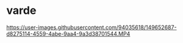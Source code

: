 # varde


https://user-images.githubusercontent.com/94035618/149652687-d8275114-4559-4abe-9aa4-9a3d38701544.MP4

